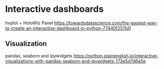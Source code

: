 # Interactive dashboards

hvplot + HoloWiz Panel https://towardsdatascience.com/the-easiest-way-to-create-an-interactive-dashboard-in-python-77440f2511d1


## Visualization
pandas, seaborn and ipywidgets https://python.plainenglish.io/interactive-visualizations-with-pandas-seaborn-and-ipywidgets-173e5d7d6a5e
